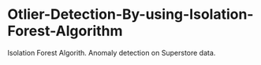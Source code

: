# Otlier-Detection-By-using-Isolation-Forest-Algorithm
Isolation Forest Algorith. Anomaly detection on Superstore data.
